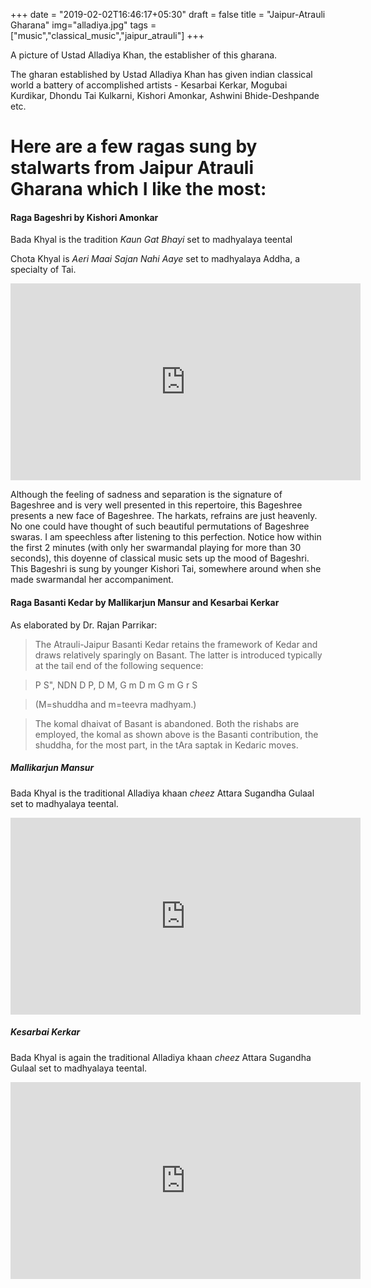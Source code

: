 +++
date = "2019-02-02T16:46:17+05:30"
draft = false
title = "Jaipur-Atrauli Gharana"
img="alladiya.jpg"
tags = ["music","classical_music","jaipur_atrauli"]
+++

A picture of Ustad Alladiya Khan, the establisher of this gharana.

The gharan established by Ustad Alladiya Khan has given indian classical world a battery of accomplished artists - Kesarbai Kerkar, Mogubai Kurdikar, Dhondu Tai Kulkarni, Kishori Amonkar, Ashwini Bhide-Deshpande etc.
# Here are a few ragas sung by stalwarts from Jaipur Atrauli Gharana which I like the most:


#### Raga Bageshri by Kishori Amonkar

Bada Khyal is the tradition *Kaun Gat Bhayi* set to madhyalaya teental

Chota Khyal is *Aeri Maai Sajan Nahi Aaye* set to madhyalaya Addha, a specialty of Tai.

<iframe width="560" height="315" src="https://www.youtube.com/embed/bdnsXh9bhLc" frameborder="0" allow="accelerometer; autoplay; encrypted-media; gyroscope; picture-in-picture" allowfullscreen></iframe>

Although the feeling of sadness and separation is the signature of Bageshree and is very well presented in this repertoire, this Bageshree presents a new face of Bageshree.  The harkats, refrains are just heavenly. No one could have thought of such beautiful permutations of Bageshree swaras. I am speechless after listening to this perfection. Notice how within the first 2 minutes (with only her swarmandal playing for more than 30 seconds), this doyenne of classical music sets up the mood of Bageshri. This Bageshri is sung by younger Kishori Tai, somewhere around when she made swarmandal her accompaniment.


#### Raga Basanti Kedar by Mallikarjun Mansur and Kesarbai Kerkar

As elaborated by Dr. Rajan Parrikar:

>The Atrauli-Jaipur Basanti Kedar retains the framework of Kedar and draws relatively 
sparingly on Basant. The latter is introduced typically at the tail end of the following 
sequence: 

>P S", NDN D P, D M, G m D m G m G r S 

>(M=shuddha and m=teevra madhyam.)

>The komal dhaivat of Basant is abandoned. Both the rishabs are employed, the komal 
as shown above is the Basanti contribution, the shuddha, for the most part, in the tAra 
saptak in Kedaric moves.

##### Mallikarjun Mansur

Bada Khyal is the traditional Alladiya khaan *cheez* Attara Sugandha Gulaal set to madhyalaya teental.


<iframe width="560" height="315" src="https://www.youtube.com/embed/A46biId8nP0" frameborder="0" allow="accelerometer; autoplay; encrypted-media; gyroscope; picture-in-picture" allowfullscreen></iframe>

##### Kesarbai Kerkar

Bada Khyal is again the traditional Alladiya khaan *cheez* Attara Sugandha Gulaal set to madhyalaya teental.

<iframe width="560" height="315" src="https://www.youtube.com/embed/NDLnVekmI7w" frameborder="0" allow="accelerometer; autoplay; encrypted-media; gyroscope; picture-in-picture" allowfullscreen></iframe>


